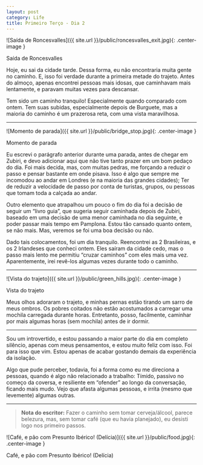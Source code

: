 ```yaml
---
layout: post
category: Life
title: Primeiro Terço - Dia 2
---
```


![Saída de Roncesvalles]({{ site.url }}/public/roncesvalles_exit.jpg){: .center-image }
<figcaption class="imageCaption">Saída de Roncesvalles</figcaption>

Hoje, eu sai da cidade tarde. Dessa forma, eu não encontraria muita gente no caminho. E, isso foi verdade durante a primeira metade do trajeto. Antes do almoço, apenas encontrei pessoas mais idosas, que caminhavam mais lentamente, e paravam muitas vezes para descansar.

Tem sido um caminho tranquilo! Especialmente quando comparado com ontem. Tem suas subidas, especialmente depois de Burguete, mas a maioria do caminho é um prazerosa reta, com uma vista maravilhosa.

---

![Momento de parada]({{ site.url }}/public/bridge_stop.jpg){: .center-image }
<figcaption class="imageCaption">Momento de parada</figcaption>

Eu escrevi o parágrafo anterior durante uma parada, antes de chegar em Zubiri, e devo adicionar aqui que não tive tanto prazer em um bom pedaço do dia. Foi mais decida, mas, com muitas pedras, me forçando a reduzir o passo e pensar bastante em onde pisava. Isso é algo que sempre me incomodou ao andar em Londres (e na maioria das grandes cidades); Ter de reduzir a velocidade de passo por conta de turistas, grupos, ou pessoas que tomam toda a calçada ao andar.

Outro elemento que atrapalhou um pouco o fim do dia foi a decisão de seguir um “livro guia”, que sugeria seguir caminhada depois de Zubiri, baseado em uma decisão de uma menor caminhada no dia seguinte, e poder passar mais tempo em Pamplona. Estou tão cansado quanto ontem, se não mais. Mas, veremos se foi uma boa decisão ou não.

Dado tais colocamentos, foi um dia tranquilo. Reencontrei as 2 Brasileiras, e os 2 Irlandeses que conheci ontem. Eles saíram da cidade cedo, mas o passo mais lento me permitiu “cruzar caminhos” com eles mais uma vez. Aparentemente, irei revê-los algumas vezes durante todo o caminho.

---

![Vista do trajeto]({{ site.url }}/public/green_hills.jpg){: .center-image }
<figcaption class="imageCaption">Vista do trajeto</figcaption>

Meus olhos adoraram o trajeto, e minhas pernas estão tirando um sarro de meus ombros. Os pobres coitados não estão acostumados a carregar uma mochila carregada durante horas. Entretanto, posso, facilmente, caminhar por mais algumas horas (sem mochila) antes de ir dormir.

---

Sou um introvertido, e estou passando a maior parte do dia em completo silêncio, apenas com meus pensamentos, e estou muito feliz com isso. Foi para isso que vim. Estou apenas de acabar gostando demais da experiência da isolação.

Algo que pude perceber, todavia, foi a forma como eu me direciona a pessoas, quando é algo não relacionado a trabalho: Tímido, passivo no começo da coversa, e resiliente em “ofender” ao longo da conversação, ficando mais mudo. Vejo que afasta algumas pessoas, e irrita (mesmo que levemente) algumas outras.

---

> **Nota do escritor:** Fazer o caminho sem tomar cerveja/álcool, parece belezura, mas, sem tomar café (que eu havia planejado), eu desisti logo nos primeiro passos.

![Café, e pão com Presunto Ibérico! (Delícia)]({{ site.url }}/public/food.jpg){: .center-image }
<figcaption class="imageCaption">Café, e pão com Presunto Ibérico! (Delícia)</figcaption>
